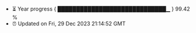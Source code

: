 - ⏳ Year progress { █████████████████████████████▁ } 99.42 %
- ⏰ Updated on Fri, 29 Dec 2023 21:14:52 GMT

